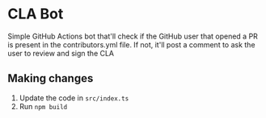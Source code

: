 # CLA Bot

Simple GitHub Actions bot that'll check if the GitHub user that opened a PR is present in the contributors.yml file. If not, it'll post a comment to ask the user to review and sign the CLA

## Making changes
1. Update the code in `src/index.ts`
1. Run `npm build`
